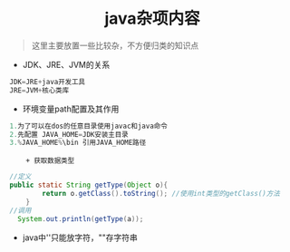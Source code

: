 <h1 style="text-align:center">java杂项内容 </h1>

> 这里主要放置一些比较杂，不方便归类的知识点

+ JDK、JRE、JVM的关系

```js
JDK=JRE+java开发工具
JRE=JVM+核心类库
```

+ 环境变量path配置及其作用

```js
1.为了可以在dos的任意目录使用javac和java命令
2.先配置 JAVA_HOME=JDK安装主目录
3.%JAVA_HOME%\bin 引用JAVA_HOME路径
```

		+ 获取数据类型

```java
//定义
public static String getType(Object o){
        return o.getClass().toString(); //使用int类型的getClass()方法
    }
//调用
  System.out.println(getType(a));

```

+ java中''只能放字符，""存字符串